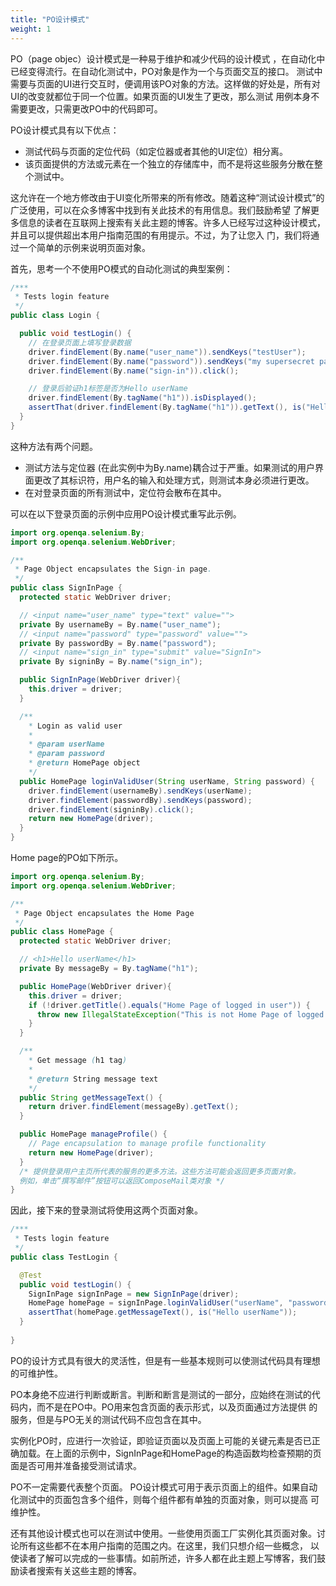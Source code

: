 ```yaml
---
title: "PO设计模式"
weight: 1
---
```



PO（page objec）设计模式是一种易于维护和减少代码的设计模式 ，在自动化中已经变得流行。在自动化测试中，PO对象是作为一个与页面交互的接口。 
测试中需要与页面的UI进行交互时，便调用该PO对象的方法。这样做的好处是，所有对UI的改变就都位于同一个位置。如果页面的UI发生了更改，那么测试
用例本身不需要更改，只需更改PO中的代码即可。

PO设计模式具有以下优点：

* 测试代码与页面的定位代码（如定位器或者其他的UI定位）相分离。
* 该页面提供的方法或元素在一个独立的存储库中，而不是将这些服务分散在整个测试中。

这允许在一个地方修改由于UI变化所带来的所有修改。随着这种“测试设计模式”的广泛使用，可以在众多博客中找到有关此技术的有用信息。我们鼓励希望
了解更多信息的读者在互联网上搜索有关此主题的博客。许多人已经写过这种设计模式，并且可以提供超出本用户指南范围的有用提示。不过，为了让您入
门，我们将通过一个简单的示例来说明页面对象。

首先，思考一个不使用PO模式的自动化测试的典型案例：

```java
/***
 * Tests login feature
 */
public class Login {

  public void testLogin() {
    // 在登录页面上填写登录数据
    driver.findElement(By.name("user_name")).sendKeys("testUser");
    driver.findElement(By.name("password")).sendKeys("my supersecret password");
    driver.findElement(By.name("sign-in")).click();

    // 登录后验证h1标签是否为Hello userName
    driver.findElement(By.tagName("h1")).isDisplayed();
    assertThat(driver.findElement(By.tagName("h1")).getText(), is("Hello userName"));
  }
}
```

这种方法有两个问题。

* 测试方法与定位器 (在此实例中为By.name)耦合过于严重。如果测试的用户界面更改了其标识符，用户名的输入和处理方式，则测试本身必须进行更改。
* 在对登录页面的所有测试中，定位符会散布在其中。

可以在以下登录页面的示例中应用PO设计模式重写此示例。

```java
import org.openqa.selenium.By;
import org.openqa.selenium.WebDriver;

/**
 * Page Object encapsulates the Sign-in page.
 */
public class SignInPage {
  protected static WebDriver driver;

  // <input name="user_name" type="text" value="">
  private By usernameBy = By.name("user_name");
  // <input name="password" type="password" value="">
  private By passwordBy = By.name("password");
  // <input name="sign_in" type="submit" value="SignIn">
  private By signinBy = By.name("sign_in");

  public SignInPage(WebDriver driver){
    this.driver = driver;
  }

  /**
    * Login as valid user
    *
    * @param userName
    * @param password
    * @return HomePage object
    */
  public HomePage loginValidUser(String userName, String password) {
    driver.findElement(usernameBy).sendKeys(userName);
    driver.findElement(passwordBy).sendKeys(password);
    driver.findElement(signinBy).click();
    return new HomePage(driver);
  }
}
```

Home page的PO如下所示。

```java
import org.openqa.selenium.By;
import org.openqa.selenium.WebDriver;

/**
 * Page Object encapsulates the Home Page
 */
public class HomePage {
  protected static WebDriver driver;

  // <h1>Hello userName</h1>
  private By messageBy = By.tagName("h1");

  public HomePage(WebDriver driver){
    this.driver = driver;
    if (!driver.getTitle().equals("Home Page of logged in user")) {
      throw new IllegalStateException("This is not Home Page of logged in user," + " current page is: " + driver.getCurrentUrl());
    }
  }

  /**
    * Get message (h1 tag)
    *
    * @return String message text
    */
  public String getMessageText() {
    return driver.findElement(messageBy).getText();
  }

  public HomePage manageProfile() {
    // Page encapsulation to manage profile functionality
    return new HomePage(driver);
  }
  /* 提供登录用户主页所代表的服务的更多方法。这些方法可能会返回更多页面对象。
  例如，单击“撰写邮件”按钮可以返回ComposeMail类对象 */
}
```

因此，接下来的登录测试将使用这两个页面对象。

```java
/***
 * Tests login feature
 */
public class TestLogin {

  @Test
  public void testLogin() {
    SignInPage signInPage = new SignInPage(driver);
    HomePage homePage = signInPage.loginValidUser("userName", "password");
    assertThat(homePage.getMessageText(), is("Hello userName"));
  }
  
}
```

PO的设计方式具有很大的灵活性，但是有一些基本规则可以使测试代码具有理想的可维护性。

PO本身绝不应进行判断或断言。判断和断言是测试的一部分，应始终在测试的代码内，而不是在PO中。PO用来包含页面的表示形式，以及页面通过方法提供
的服务，但是与PO无关的测试代码不应包含在其中。

实例化PO时，应进行一次验证，即验证页面以及页面上可能的关键元素是否已正确加载。在上面的示例中，SignInPage和HomePage的构造函数均检查预期的页
面是否可用并准备接受测试请求。

PO不一定需要代表整个页面。 PO设计模式可用于表示页面上的组件。如果自动化测试中的页面包含多个组件，则每个组件都有单独的页面对象，则可以提高
可维护性。

还有其他设计模式也可以在测试中使用。一些使用页面工厂实例化其页面对象。讨论所有这些都不在本用户指南的范围之内。在这里，我们只想介绍一些概念，
以使读者了解可以完成的一些事情。如前所述，许多人都在此主题上写博客，我们鼓励读者搜索有关这些主题的博客。
